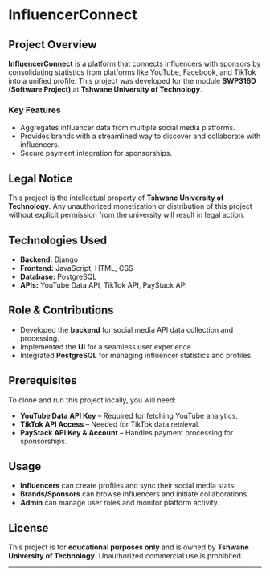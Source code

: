 # InfluencerConnect  

## Project Overview  

**InfluencerConnect** is a platform that connects influencers with sponsors by consolidating statistics from platforms like YouTube, Facebook, and TikTok into a unified profile. This project was developed for the module **SWP316D (Software Project)** at **Tshwane University of Technology**.  

### Key Features  
- Aggregates influencer data from multiple social media platforms.  
- Provides brands with a streamlined way to discover and collaborate with influencers.  
- Secure payment integration for sponsorships.  

## Legal Notice  

This project is the intellectual property of **Tshwane University of Technology**. Any unauthorized monetization or distribution of this project without explicit permission from the university will result in legal action.  

## Technologies Used  

- **Backend:** Django  
- **Frontend:** JavaScript, HTML, CSS  
- **Database:** PostgreSQL  
- **APIs:** YouTube Data API, TikTok API, PayStack API  

## Role & Contributions  

- Developed the **backend** for social media API data collection and processing.  
- Implemented the **UI** for a seamless user experience.  
- Integrated **PostgreSQL** for managing influencer statistics and profiles.  

## Prerequisites  

To clone and run this project locally, you will need:  

- **YouTube Data API Key** – Required for fetching YouTube analytics.  
- **TikTok API Access** – Needed for TikTok data retrieval.  
- **PayStack API Key & Account** – Handles payment processing for sponsorships.   


## Usage  

- **Influencers** can create profiles and sync their social media stats.  
- **Brands/Sponsors** can browse influencers and initiate collaborations.  
- **Admin** can manage user roles and monitor platform activity.  

## License  

This project is for **educational purposes only** and is owned by **Tshwane University of Technology**. Unauthorized commercial use is prohibited.  

---
